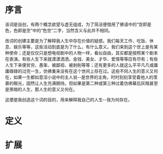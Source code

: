 # 序言
该词是自创，有两个概念欲望与虚无组成，为了简洁便借用了佛语中的“空即是色，色即是空”中的“色空”二字，当然含义与此并不相同。

改词的创建主要是为了解释我人生中存在价值的疑惑。我们每天工作、吃饭、休息、娱乐等等，这些活动到底是为了什么，有什么意义。我们来到这个世上是有某种使命；还是仅仅只是想电视剧中的人物一样，看似自由，其实都是按照某个剧本在表演。有些人生下来就潇潇洒洒，金钱、美女、才华、爱情等等应有尽有；有些人生下来便贫穷、愚笨、被鄙视、被剥削等等；还有更多的人就这么平平凡凡或庸庸碌碌的过完一生，仿佛重来没有在这个世间上存在过。这些不同人生的意义又何在，如果一生都如意淫小说中的主人翁--是世界的主角，时时刻刻享受着他人的羡慕的眼光，固然让人生充满期待。但如果是第二种或第三种过着仿佛幕后灰暗甚至是黑暗的人生，那人生的意义又何在。

这便是我创造这个词的目的，用来解释我自己的人生--我为何存在。

# 定义

# 扩展
